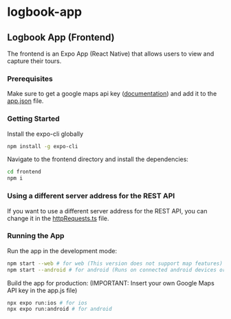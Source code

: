# logbook-app

## Logbook App (Frontend)
The frontend is an Expo App (React Native) that allows users to view and capture their tours.

### Prerequisites
Make sure to get a google maps api key ([documentation](https://developers.google.com/maps/documentation/javascript/get-api-key)) and add it to the [app.json](app.json) file.

### Getting Started

Install the expo-cli globally
```bash
npm install -g expo-cli
```
Navigate to the frontend directory and install the dependencies:
```bash
cd frontend
npm i
```

### Using a different server address for the REST API
If you want to use a different server address for the REST API, you can change it in the [httpRequests.ts](../frontend/api/httpRequests.ts) file.

### Running the App
Run the app in the development mode:
```bash
npm start --web # for web (This version does not support map features)
npm start --android # for android (Runs on connected android devices or emulators)
```
Build the app for production: (IMPORTANT: Insert your own Google Maps API key in the app.js file)
```bash
npx expo run:ios # for ios
npx expo run:android # for android
```
